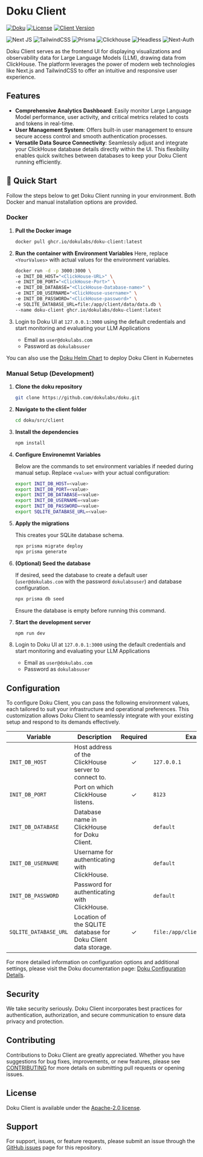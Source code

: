 # Doku Client

[![Doku](https://img.shields.io/badge/Doku-orange)](https://github.com/dokulabs/doku)
[![License](https://img.shields.io/github/license/dokulabs/doku?label=license&logo=github&color=f80&logoColor=fff%22%20alt=%22License)](https://github.com/dokulabs/doku/blob/main/LICENSE)
[![Client Version](https://img.shields.io/github/tag/dokulabs/doku.svg?&label=Version)](https://github.com/dokulabs/doku/tags)

![Next JS](https://img.shields.io/badge/Next-black?style=for-the-badge&logo=next.js&logoColor=white) 
![TailwindCSS](https://img.shields.io/badge/tailwindcss-%2338B2AC.svg?style=for-the-badge&logo=tailwind-css&logoColor=white) 
![Prisma](https://img.shields.io/badge/Prisma-3982CE?style=for-the-badge&logo=Prisma&logoColor=white) 
![Clickhouse](https://img.shields.io/badge/clickhouse-faff69?style=for-the-badge&logo=clickhouse)
![Headless](https://img.shields.io/badge/headlessui-6dc0fd?style=for-the-badge&logo=headlessui)
![Next-Auth](https://img.shields.io/badge/next-auth-2cfefe?style=for-the-badge&logo=next-auth)

Doku Client serves as the frontend UI for displaying visualizations and observability data for Large Language Models (LLM), drawing data from ClickHouse. The platform leverages the power of modern web technologies like Next.js and TailwindCSS to offer an intuitive and responsive user experience.

## Features

- **Comprehensive Analytics Dashboard**: Easily monitor Large Language Model performance, user activity, and critical metrics related to costs and tokens in real-time.
- **User Management System**: Offers built-in user management to ensure secure access control and smooth authentication processes.
- **Versatile Data Source Connectivity**: Seamlessly adjust and integrate your ClickHouse database details directly within the UI. This flexibility enables quick switches between databases to keep your Doku Client running efficiently.

## 🚀 Quick Start

Follow the steps below to get Doku Client running in your environment. Both Docker and manual installation options are provided.


### Docker

1. **Pull the Docker image**
    ```bash
    docker pull ghcr.io/dokulabs/doku-client:latest
    ```

2. **Run the container with Environment Variables**
    Here, replace `<YourValues>` with actual values for the environment variables.
    ```bash
    docker run -d -p 3000:3000 \
    -e INIT_DB_HOST="<ClickHouse-URL>" \
    -e INIT_DB_PORT="<ClickHouse-Port>" \
    -e INIT_DB_DATABASE="<ClickHouse-Database-name>" \
    -e INIT_DB_USERNAME="<ClickHouse-username>" \
    -e INIT_DB_PASSWORD="<ClickHouse-password>" \
    -e SQLITE_DATABASE_URL=file:/app/client/data/data.db \
    --name doku-client ghcr.io/dokulabs/doku-client:latest
    ```

3. Login to Doku UI at `127.0.0.1:3000` using the default credentials and start monitoring and evaluating your LLM Applications
    - Email as `user@dokulabs.com`
    - Password as `dokulabsuser`

You can also use the [Doku Helm Chart](https://github.com/dokulabs/helm/tree/main/charts/doku) to deploy Doku Client in Kubernetes

### Manual Setup (Development)

1. **Clone the doku repository**
    ```sh
    git clone https://github.com/dokulabs/doku.git
    ```
2. **Navigate to the client folder**
    ```sh
    cd doku/src/client
    ```
3. **Install the dependencies**
    ```sh
    npm install
    ```
4. **Configure Environemnt Variables**

    Below are the commands to set environment variables if needed during manual setup. Replace `<value>` with your actual configuration:
    ```sh
    export INIT_DB_HOST=<value>
    export INIT_DB_PORT=<value>
    export INIT_DB_DATABASE=<value>
    export INIT_DB_USERNAME=<value>
    export INIT_DB_PASSWORD=<value>
    export SQLITE_DATABASE_URL=<value>
    ```
    
5. **Apply the migrations**
    
    This creates your SQLite database schema.
    ```sh
    npx prisma migrate deploy
    npx prisma generate
    ```
6. **(Optional) Seed the database**
    
    If desired, seed the database to create a default user (`user@dokulabs.com` with the password `dokulabsuser`) and database configuration.
    ```sh
    npx prisma db seed
    ```
    Ensure the database is empty before running this command.

7. **Start the development server**
    ```sh
    npm run dev
    ```
8. Login to Doku UI at `127.0.0.1:3000` using the default credentials and start monitoring and evaluating your LLM Applications
    - Email as `user@dokulabs.com`
    - Password as `dokulabsuser`

## Configuration

To configure Doku Client, you can pass the following environment values, each tailored to suit your infrastructure and operational preferences. This customization allows Doku Client to seamlessly integrate with your existing setup and respond to its demands effectively.


| Variable             | Description                                                                 | Required | Example                               |
|----------------------|-----------------------------------------------------------------------------|:--------:|---------------------------------------|
| `INIT_DB_HOST`       | Host address of the ClickHouse server to connect to.                        |    ✓     | `127.0.0.1`                           |
| `INIT_DB_PORT`       | Port on which ClickHouse listens.                                           |    ✓     | `8123`                                |
| `INIT_DB_DATABASE`   | Database name in ClickHouse for Doku Client.                                |          | `default`                             |
| `INIT_DB_USERNAME`   | Username for authenticating with ClickHouse.                                |          | `default`                             |
| `INIT_DB_PASSWORD`   | Password for authenticating with ClickHouse.                                |          | `default`                             |
| `SQLITE_DATABASE_URL`| Location of the SQLITE database for Doku Client data storage.               |    ✓     | `file:/app/client/data/data.db`       |

For more detailed information on configuration options and additional settings, please visit the Doku documentation page: [Doku Configuration Details](https://docs.dokulabs.com/latest/configuration).

## Security

We take security seriously. Doku Client incorporates best practices for authentication, authorization, and secure communication to ensure data privacy and protection.

## Contributing

Contributions to Doku Client are greatly appreciated. Whether you have suggestions for bug fixes, improvements, or new features, please see [CONTRIBUTING](https://github.com/dokulabs/doku/CONTRIBUTING) for more details on submitting pull requests or opening issues.

## License

Doku Client is available under the [Apache-2.0 license](https://github.com/dokulabs/doku/LICENSE).

## Support

For support, issues, or feature requests, please submit an issue through the [GitHub issues](https://github.com/dokulabs/doku/issues) page for this repository.
